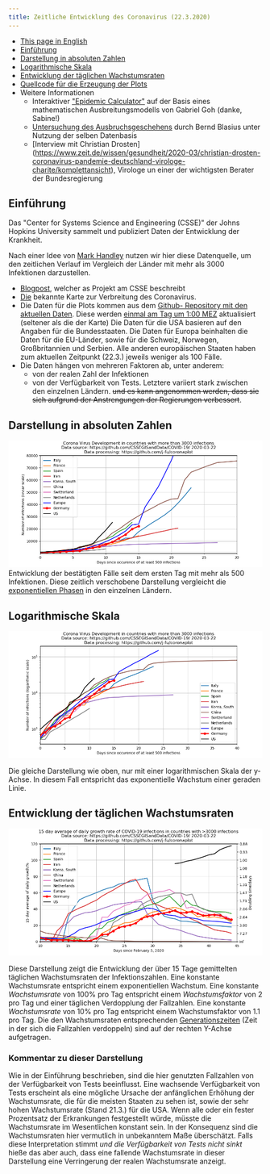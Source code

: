 ```yaml
---
title: Zeitliche Entwicklung des Coronavirus (22.3.2020)
---
```


- [This page in English](index.en.md)
- [Einführung](#einführung)
- [Darstellung in absoluten Zahlen](#darstellung-in-absoluten-zahlen)
- [Logarithmische Skala](#logarithmische-Skala)
- [Entwicklung der täglichen Wachstumsraten](#entwicklung-der-täglichen-wachstumsraten)
- [Quellcode für die Erzeugung der Plots](https://github.com/j-fu/coronaplot)
- Weitere Informationen
    - Interaktiver ["Epidemic Calculator"](http://gabgoh.github.io/COVID/index.html) auf der Basis eines mathematischen Ausbreitungsmodells von  Gabriel Goh (danke, Sabine!)
    - [Untersuchung des Ausbruchsgeschehens](https://www.staff.uni-oldenburg.de/bernd.blasius/project/corona/) durch Bernd Blasius unter Nutzung der selben Datenbasis
    - [Interview   mit Christian Drosten] (https://www.zeit.de/wissen/gesundheit/2020-03/christian-drosten-coronavirus-pandemie-deutschland-virologe-charite/komplettansicht), Virologe un einer der wichtigsten Berater der Bundesregierung

## Einführung
Das  "Center for Systems Science and Engineering (CSSE)" der Johns Hopkins University sammelt und publiziert Daten der Entwicklung der Krankheit.

Nach einer Idee von [Mark Handley](https://twitter.com/MarkJHandley/status/1237119688578138112?s=20) nutzen wir hier diese Datenquelle, um den zeitlichen Verlauf im Vergleich der Länder mit mehr als 3000 Infektionen darzustellen.

- [Blogpost](https://systems.jhu.edu/research/public-health/ncov/), welcher as Projekt am CSSE beschreibt
- [Die](https://gisanddata.maps.arcgis.com/apps/opsdashboard/index.html#/bda7594740fd40299423467b48e9ecf6) bekannte Karte zur Verbreitung des Coronavirus.
- Die Daten für die Plots kommen aus dem [Github- Repository mit den aktuellen Daten](https://github.com/CSSEGISandData/COVID-19). Diese werden [einmal am Tag um 1:00 MEZ](https://github.com/CSSEGISandData/COVID-19/tree/master/csse_covid_19_data#update-frequency) aktualisiert (seltener als die der Karte)
Die Daten für die USA basieren auf den Angaben für die Bundesstaaten. Die Daten für Europa beinhalten die Daten für die EU-Länder, sowie für die Schweiz, Norwegen, Großbritannien und Serbien. Alle anderen europäischen Staaten haben zum aktuellen Zeitpunkt (22.3.) jeweils weniger als 100 Fälle.
- Die Daten hängen von mehreren Faktoren ab, unter anderem:
   - von der realen Zahl der Infektionen
   - von der Verfügbarkeit von Tests.
   Letztere variiert stark zwischen den einzelnen Ländern. <del>und es kann angenommen werden, dass sie sich aufgrund der Anstrengungen der Regierungen verbessert</del>.


## Darstellung in absoluten Zahlen
![](infected-exp.png) 
Entwicklung der bestätigten Fälle seit dem ersten Tag mit mehr als 500 Infektionen. 
Diese zeitlich verschobene Darstellung vergleicht die [exponentiellen Phasen](https://de.wikipedia.org/wiki/Exponentielles_Wachstum)
in den einzelnen Ländern.


## Logarithmische Skala
![](infected.png) 

Die gleiche Darstellung wie oben, nur mit einer logarithmischen Skala der y-Achse. In diesem Fall entspricht das exponentielle Wachstum einer geraden Linie.

## Entwicklung der täglichen Wachstumsraten
![](infected-growthrate.png) 

Diese Darstellung zeigt die Entwicklung der über 15 Tage gemittelten täglichen Wachstumsraten der Infektionszahlen. Eine konstante Wachstumsrate entspricht einem exponentiellen Wachstum. Eine konstante *Wachstumsrate* von 100% pro Tag entspricht einem *Wachstumsfaktor* von 2 pro Tag  und einer täglichen Verdopplung der Fallzahlen. Eine konstante *Wachstumsrate* von 10% pro Tag entspricht einem Wachstumsfaktor von 1.1 pro Tag. Die den Wachstumsraten entsprechenden [Generationszeiten](https://de.wikipedia.org/wiki/Generationszeit)  (Zeit in der sich die Fallzahlen verdoppeln) sind auf der rechten Y-Achse aufgetragen.



### Kommentar zu dieser Darstellung

Wie in der Einführung beschrieben, sind die hier genutzten Fallzahlen von der Verfügbarkeit von Tests beeinflusst. Eine wachsende Verfügbarkeit von Tests  erscheint als eine mögliche Ursache der anfänglichen Erhöhung der Wachstumsrate, die für die meisten Staaten zu sehen ist, sowie der sehr hohen Wachstumsrate (Stand 21.3.) für die USA. Wenn alle oder ein fester Prozentsatz der Erkrankungen festgestellt würde, müsste die Wachstumsrate im Wesentlichen konstant sein. In der Konsequenz sind die Wachstumsraten hier vermutlich in unbekanntem Maße überschätzt. Falls diese Interpretation stimmt *und die Verfügbarkeit von Tests nicht sinkt* hieße das aber auch, dass eine fallende Wachstumsrate in dieser Darstellung eine Verringerung der realen Wachstumsrate anzeigt.
